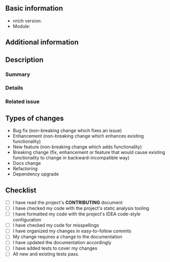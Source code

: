 <!--
  Please use Markdown syntax throughout the report for improved clarity.
  https://guides.github.com/features/mastering-markdown/
-->

## Basic information

* nrich version:
  <!-- released version or snapshot version -->
* Module:
  <!-- Please, include name(s) of relevant nrich's module(s). If not related to any specific module, specify "project" instead. -->

## Additional information

<!-- Please, include any additional information that could be relevant (e.g. Java, Gradle/Maven, OS version). -->

## Description

### Summary

<!--- Please, provide a short summary of your changes. -->

### Details

<!--- Please, describe your changes in detail. -->

### Related issue

<!--
  If there is a related issue, please provide a reference to it.
  If the related issue does not exist, please consider creating one.
-->

## Types of changes

<!--- What types of changes does your code introduce? Please, remove all points that do not apply. -->

- Bug fix (non-breaking change which fixes an issue)
- Enhancement (non-breaking change which enhances existing functionality)
- New feature (non-breaking change which adds functionality)
- Breaking change (fix, enhancement or feature that would cause existing functionality to change in backward-incompatible way)
- Docs change
- Refactoring
- Dependency upgrade

## Checklist

<!---
  Please, go over all the following points, and put an "x" in all the boxes that apply.

  If a point is out of scope (e.g. a change in gradle build scripts is not required to be covered with tests),
  please remove that box, strike trough the sentence describing the point and add a short description
  as to why that point is out of scope.
  e.g.
  - ~~I have added tests to cover my changes~~ (not needed as there are only changes to build files)
-->

- [ ] I have read the project's **CONTRIBUTING** document
- [ ] I have checked my code with the project's static analysis tooling
- [ ] I have formatted my code with the project's IDEA code-style configuration
- [ ] I have checked my code for misspellings
- [ ] I have organized my changes in easy-to-follow commits
- [ ] My change requires a change to the documentation
- [ ] I have updated the documentation accordingly
- [ ] I have added tests to cover my changes
- [ ] All new and existing tests pass.
